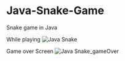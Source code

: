 # Java-Snake-Game
Snake game in Java

While playing
![Java Snake](https://github.com/NihonJon/Java-Snake-Game/assets/164887186/c5c04b86-9f66-4b34-89b4-5e3a487379e5)



Game over Screen
![Java Snake_gameOver](https://github.com/NihonJon/Java-Snake-Game/assets/164887186/26202b97-86cd-4999-8827-cb75e8f03dab)

